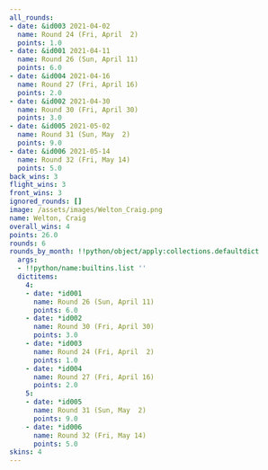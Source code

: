 ```yaml
---
all_rounds:
- date: &id003 2021-04-02
  name: Round 24 (Fri, April  2)
  points: 1.0
- date: &id001 2021-04-11
  name: Round 26 (Sun, April 11)
  points: 6.0
- date: &id004 2021-04-16
  name: Round 27 (Fri, April 16)
  points: 2.0
- date: &id002 2021-04-30
  name: Round 30 (Fri, April 30)
  points: 3.0
- date: &id005 2021-05-02
  name: Round 31 (Sun, May  2)
  points: 9.0
- date: &id006 2021-05-14
  name: Round 32 (Fri, May 14)
  points: 5.0
back_wins: 3
flight_wins: 3
front_wins: 3
ignored_rounds: []
image: /assets/images/Welton_Craig.png
name: Welton, Craig
overall_wins: 4
points: 26.0
rounds: 6
rounds_by_month: !!python/object/apply:collections.defaultdict
  args:
  - !!python/name:builtins.list ''
  dictitems:
    4:
    - date: *id001
      name: Round 26 (Sun, April 11)
      points: 6.0
    - date: *id002
      name: Round 30 (Fri, April 30)
      points: 3.0
    - date: *id003
      name: Round 24 (Fri, April  2)
      points: 1.0
    - date: *id004
      name: Round 27 (Fri, April 16)
      points: 2.0
    5:
    - date: *id005
      name: Round 31 (Sun, May  2)
      points: 9.0
    - date: *id006
      name: Round 32 (Fri, May 14)
      points: 5.0
skins: 4
---
```


